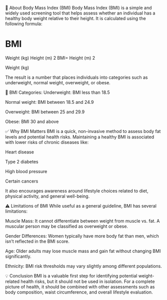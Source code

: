 📘 About Body Mass Index (BMI)
Body Mass Index (BMI) is a simple and widely used screening tool that helps assess whether an individual has a healthy body weight relative to their height. It is calculated using the following formula:

BMI
=
Weight (kg)
Height (m)
2
BMI= 
Height (m) 
2
 
Weight (kg)
​
 
The result is a number that places individuals into categories such as underweight, normal weight, overweight, or obese.

🧮 BMI Categories:
Underweight: BMI less than 18.5

Normal weight: BMI between 18.5 and 24.9

Overweight: BMI between 25 and 29.9

Obese: BMI 30 and above

✅ Why BMI Matters
BMI is a quick, non-invasive method to assess body fat levels and potential health risks. Maintaining a healthy BMI is associated with lower risks of chronic diseases like:

Heart disease

Type 2 diabetes

High blood pressure

Certain cancers

It also encourages awareness around lifestyle choices related to diet, physical activity, and general well-being.

⚠️ Limitations of BMI
While useful as a general guideline, BMI has several limitations:

Muscle Mass: It cannot differentiate between weight from muscle vs. fat. A muscular person may be classified as overweight or obese.

Gender Differences: Women typically have more body fat than men, which isn’t reflected in the BMI score.

Age: Older adults may lose muscle mass and gain fat without changing BMI significantly.

Ethnicity: BMI risk thresholds may vary slightly among different populations.

💡 Conclusion
BMI is a valuable first step for identifying potential weight-related health risks, but it should not be used in isolation. For a complete picture of health, it should be combined with other assessments such as body composition, waist circumference, and overall lifestyle evaluation.


